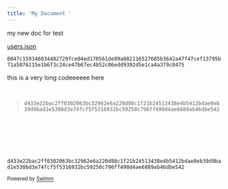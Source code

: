 ```yaml
---
title: 'My Document '
---
```

my new doc for test

<SwmPath>[users.json](/users.json)</SwmPath>

<SwmToken path="/users.json" pos="4:7:7" line-data="    &quot;password&quot;: &quot;0047c159346034482729fce04ed170561de99a082116527685b3642a47f47cef13795b71a5076115e1b6f3c24ce47b67ec4b52c06edd9392d5e1ca4a379c8475.6f60434a50f5083e&quot;,">`0047c159346034482729fce04ed170561de99a082116527685b3642a47f47cef13795b71a5076115e1b6f3c24ce47b67ec4b52c06edd9392d5e1ca4a379c8475`</SwmToken>

this is a very long codeeeeee here

&nbsp;

> <SwmToken path="/users.json" pos="9:7:7" line-data="    &quot;password&quot;: &quot;d433e22bac2ff0302063bc32962e6a220d88c1f21b24513438e4b5412bdae0eb39d9bad1e530bd3e74fcf5f5316932bc59250c796ff490d4ae6889ab46dbe542.0d210a604284e0f2&quot;,">`d433e22bac2ff0302063bc32962e6a220d88c1f21b24513438e4b5412bdae0eb39d9bad1e530bd3e74fcf5f5316932bc59250c796ff490d4ae6889ab46dbe542`</SwmToken>

&nbsp;

&nbsp;

&nbsp;

<SwmToken path="/users.json" pos="9:7:7" line-data="    &quot;password&quot;: &quot;d433e22bac2ff0302063bc32962e6a220d88c1f21b24513438e4b5412bdae0eb39d9bad1e530bd3e74fcf5f5316932bc59250c796ff490d4ae6889ab46dbe542.0d210a604284e0f2&quot;,">`d433e22bac2ff0302063bc32962e6a220d88c1f21b24513438e4b5412bdae0eb39d9bad1e530bd3e74fcf5f5316932bc59250c796ff490d4ae6889ab46dbe542`</SwmToken>

<SwmMeta repo-id="Z2l0aHViJTNBJTNBZWNvbW0lM0ElM0Ftb3NoaWtzd2ltbQ==" repo-name="ecomm"><sup>Powered by [Swimm](http://localhost:5000/)</sup></SwmMeta>
